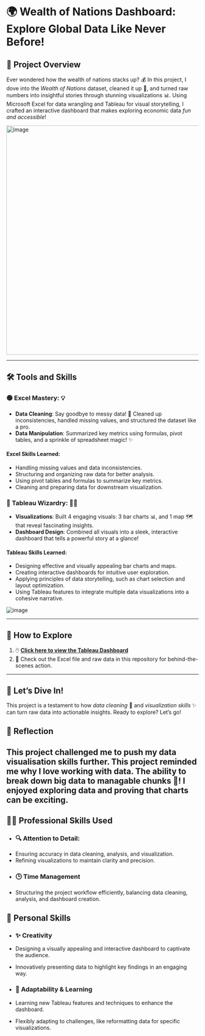 # 🌍 Wealth of Nations Dashboard: Explore Global Data Like Never Before!  

## 🎯 Project Overview  
Ever wondered how the wealth of nations stacks up? 💰 In this project, I dove into the *Wealth of Nations* dataset, cleaned it up 🧹, and turned raw numbers into insightful stories through stunning visualizations 📊. Using Microsoft Excel for data wrangling and Tableau for visual storytelling, I crafted an interactive dashboard that makes exploring economic data *fun and accessible*!  


<img src="https://github.com/user-attachments/assets/98e5a03d-31ef-4bad-bffe-fdc565d5e7bc" alt="image" width="1000" height="600">



---

## 🛠️ Tools and Skills

### 🟢 Excel Mastery: 💡

- **Data Cleaning**: Say goodbye to messy data! 🧽 Cleaned up inconsistencies, handled missing values, and structured the dataset like a pro.
- **Data Manipulation**: Summarized key metrics using formulas, pivot tables, and a sprinkle of spreadsheet magic! ✨

#### Excel Skills Learned:
- Handling missing values and data inconsistencies.
- Structuring and organizing raw data for better analysis.
- Using pivot tables and formulas to summarize key metrics.
- Cleaning and preparing data for downstream visualization.

### 🔵 Tableau Wizardry: 🧙‍♂️

- **Visualizations**: Built 4 engaging visuals: 3 bar charts 📊, and 1 map 🗺️ that reveal fascinating insights.
- **Dashboard Design**: Combined all visuals into a sleek, interactive dashboard that tells a powerful story at a glance!

#### Tableau Skills Learned:
- Designing effective and visually appealing bar charts and maps.
- Creating interactive dashboards for intuitive user exploration.
- Applying principles of data storytelling, such as chart selection and layout optimization.
- Using Tableau features to integrate multiple data visualizations into a cohesive narrative.

![image](https://github.com/user-attachments/assets/9693384d-3f2b-4903-9589-d9c74479da70)


---

## 🚀 How to Explore  
1. 🖱️ **[Click here to view the Tableau Dashboard](https://public.tableau.com/app/profile/shahed.ali2592/viz/ProjectAssignment1-WealthofNationsExcelTableau/Dashboard1)**  
2. 📂 Check out the Excel file and raw data in this repository for behind-the-scenes action.  

---

## 🎉 Let’s Dive In!  
This project is a testament to how *data cleaning* 🧹 and *visualization skills* ✨ can turn raw data into actionable insights. Ready to explore? Let’s go!  


## 📝 Reflection
This project challenged me to push my data visualisation skills further. This project reminded me why I love working with data. The ability to break down big data to managable chunks 🧩! I enjoyed exploring data and proving that charts can be exciting.
---

## 🤵🏽 Professional Skills Used 

- ### 🔍 Attention to Detail:
- Ensuring accuracy in data cleaning, analysis, and visualization.
- Refining visualizations to maintain clarity and precision.
- ### 🕒 Time Management
- Structuring the project workflow efficiently, balancing data cleaning, analysis, and dashboard creation.

## 🧠 Personal Skills 
- ### ✨ Creativity
- Designing a visually appealing and interactive dashboard to captivate the audience.
- Innovatively presenting data to highlight key findings in an engaging way.

- ### 🌟 Adaptability & Learning
- Learning new Tableau features and techniques to enhance the dashboard.
- Flexibly adapting to challenges, like reformatting data for specific visualizations.


